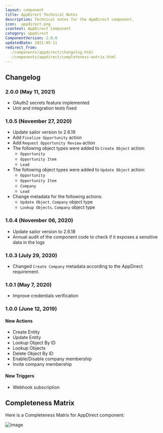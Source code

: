 ```yaml
---
layout: component
title: AppDirect Technical Notes
description: Technical notes for the AppDirect component.
icon:  appdirect.png
icontext: AppDirect Component
category: appdirect
ComponentVersion: 2.0.0
updatedDate: 2021-05-11
redirect_from:
  -/components/appdirect/changelog.html
  -/components/appdirect/completeness-matrix.html
---
```


## Changelog

### 2.0.0 (May 11, 2021)

* OAuth2 secrets feature implemented
* Unit and integration tests fixed

### 1.0.5 (November 27, 2020)

* Update sailor version to 2.6.19
* Add `Finalize Opportunity` action
* Add `Request Opportunity Review` action
* The following object types were added to `Create Object` action:
  - `Opportunity`
  - `Opportunity Item`
  - `Lead`
* The following object types were added to `Update Object` action:
  - `Opportunity`
  - `Opportunity Item`
  - `Company`
  - `Lead`
* Change metadata for the following actions:
  - `Update Object`. `Company` object type
  - `Lookup Objects`. `Company` object type


### 1.0.4 (November 06, 2020)

* Update sailor version to 2.6.18
* Annual audit of the component code to check if it exposes a sensitive data in the logs

### 1.0.3 (July 29, 2020)

* Changed `Create Company` metadata according to the AppDirect requirement.

### 1.0.1 (May 7, 2020)

* Improve credentials verification

### 1.0.0 (June 12, 2019)

#### New Actions

- Create Entity
- Update Entity
- Lookup Object By ID
- Lookup Objects
- Delete Object By ID
- Enable/Disable company membership
- Invite company membership

#### New Triggers

- Webhook subscription

## Completeness Matrix

Here is a Completeness Matrix for AppDirect component:

![image](https://user-images.githubusercontent.com/36419533/89995162-d16a6180-dc91-11ea-9e27-08ba507d130e.png)
